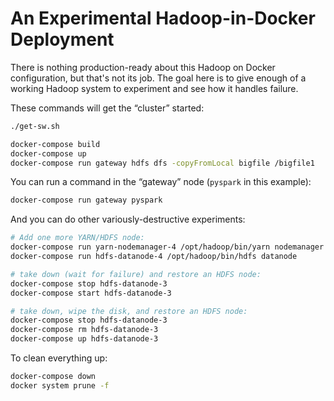 # An Experimental Hadoop-in-Docker Deployment

There is nothing production-ready about this Hadoop on Docker configuration, but that's not its job. The goal here is to give enough of a working Hadoop system to experiment and see how it handles failure.

These commands will get the &ldquo;cluster&rdquo; started:
```bash
./get-sw.sh

docker-compose build
docker-compose up
docker-compose run gateway hdfs dfs -copyFromLocal bigfile /bigfile1
```

You can run a command in the &ldquo;gateway&rdquo; node (`pyspark` in this example):
```bash
docker-compose run gateway pyspark
```

And you can do other variously-destructive experiments:
```bash
# Add one more YARN/HDFS node:
docker-compose run yarn-nodemanager-4 /opt/hadoop/bin/yarn nodemanager
docker-compose run hdfs-datanode-4 /opt/hadoop/bin/hdfs datanode

# take down (wait for failure) and restore an HDFS node:
docker-compose stop hdfs-datanode-3
docker-compose start hdfs-datanode-3

# take down, wipe the disk, and restore an HDFS node:
docker-compose stop hdfs-datanode-3
docker-compose rm hdfs-datanode-3
docker-compose up hdfs-datanode-3
```

To clean everything up:
```bash
docker-compose down
docker system prune -f
```
